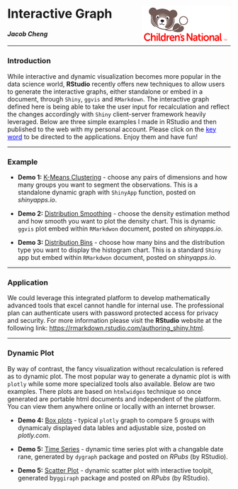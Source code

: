 <h1> Interactive Graph  <img src="logo.png" align="right" width="200 height="80"/> </h1>

<h4> <em>Jacob Cheng</em> </h4>

***
### Introduction
While interactive and dynamic visualization becomes more popular in the data science world, **RStudio** recently offers new techniques to allow users to generate the interactive graphs, either standalone or embed in a document, through `Shiny`, `ggvis` and `RMarkdown`. The interactive graph defined here is being able to take the user input for recalculation and reflect the changes accordingly with `Shiny` client-server framework heavily leveraged. Below are three simple examples I made in RStudio and then published to the web with my personal account. Please click on the <font color="blue"><u>key word</u></font> to be directed to the applications. Enjoy them and have fun!


***
### Example

* **Demo 1:** <u>[K-Means Clustering](https://jcheng99.shinyapps.io/k-means_clustering)</u> - choose any pairs of dimensions and how many groups you want to segment the observations. This is a standalone dynamic graph with `ShinyApp` function, posted on *shinyapps.io*.

* **Demo 2:** <u>[Distribution Smoothing](https://jcheng99.shinyapps.io/Interactive_ggvis_plot)</u> - choose the density estimation method and how smooth you want to plot the density chart. This is dynamic `ggvis` plot embed within `RMarkdwon` document, posted on *shinyapps.io*.

* **Demo 3:** <u>[Distribution Bins](https://jcheng99.shinyapps.io/InteractiveShinyApp/)</u> - choose how many bins and the distribution type you want to display the histogram chart. This is a standard `Shiny` app but embed within `RMarkdwon` document, posted on *shinyapps.io*.


***
### Application
We could leverage this integrated platform to develop mathematically advanced tools that excel cannot handle for internal use. The professional plan can authenticate users with password protected access for privacy and security. For more information please visit the **RStudio** website at the following link: <https://rmarkdown.rstudio.com/authoring_shiny.html>.


***
### Dynamic Plot
By way of contrast, the fancy visualization without recalculation is refered as to dynamic plot. The most popular way to generate a dynamic plot is with `plotly` while some more specialized tools also available. Below are two examples. There plots are based on `htmlwidges` technique so once generated are portable html documents and independent of the platform. You can view them anywhere online or locally with an internet browser.

* **Demo 4:** <u>[Box plots](https://plotly.com/~chenghje/9/il-in-mi-oh-wi/#/)</u> - typical `plotly` graph to compare 5 groups with dynamicaly displayed data lables and adjustable size, posted on *plotly.com*.

* **Demo 5:** <u>[Time Series](https://rpubs.com/chenghje/594661)</u> - dynamic time series plot with a changable date rane, generated by `dygraph` package and posted on *RPubs* (by RStudio).

* **Demo 5:** <u>[Scatter Plot](https://rpubs.com/chenghje/594738)</u> - dynamic scatter plot with interactive toolpit, generated by`ggiraph` package and posted on *RPubs* (by RStudio).

